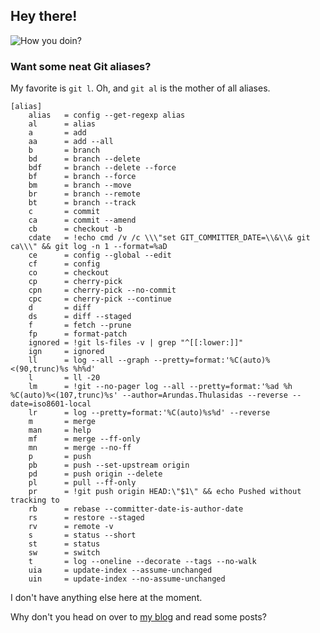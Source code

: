 ## Hey there!

![How you doin?](https://i.giphy.com/11SIBu3s72Co8w.gif)

### Want some neat Git aliases?

My favorite is `git l`. Oh, and `git al` is the mother of all aliases.

```
[alias]
	alias   = config --get-regexp alias
	al      = alias
	a       = add
	aa      = add --all
	b       = branch
	bd      = branch --delete
	bdf     = branch --delete --force
	bf      = branch --force
	bm      = branch --move
	br      = branch --remote
	bt      = branch --track
	c       = commit
	ca      = commit --amend
	cb      = checkout -b
	cdate   = !echo cmd /v /c \\\"set GIT_COMMITTER_DATE=\\&\\& git ca\\\" && git log -n 1 --format=%aD
	ce      = config --global --edit
	cf      = config
	co      = checkout
	cp      = cherry-pick
	cpn     = cherry-pick --no-commit
	cpc     = cherry-pick --continue
	d       = diff
	ds      = diff --staged
	f       = fetch --prune
	fp      = format-patch
	ignored = !git ls-files -v | grep "^[[:lower:]]"
	ign     = ignored
	ll      = log --all --graph --pretty=format:'%C(auto)%<(90,trunc)%s %h%d'
	l       = ll -20
	lm      = !git --no-pager log --all --pretty=format:'%ad %h %C(auto)%<(107,trunc)%s' --author=Arundas.Thulasidas --reverse --date=iso8601-local
	lr      = log --pretty=format:'%C(auto)%s%d' --reverse
	m       = merge
	man     = help
	mf      = merge --ff-only
	mn      = merge --no-ff
	p       = push
	pb      = push --set-upstream origin
	pd      = push origin --delete
	pl      = pull --ff-only
	pr      = !git push origin HEAD:\"$1\" && echo Pushed without tracking to
	rb      = rebase --committer-date-is-author-date
	rs      = restore --staged
	rv      = remote -v
	s       = status --short
	st      = status
	sw      = switch
	t       = log --oneline --decorate --tags --no-walk
	uia     = update-index --assume-unchanged
	uin     = update-index --no-assume-unchanged
```

I don't have anything else here at the moment.

Why don't you head on over to [my blog](https://thehunk.blogspot.com) and read some posts?
